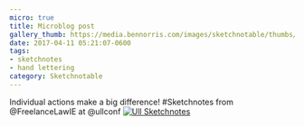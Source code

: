 ```yaml
---
micro: true
title: Microblog post
gallery_thumb: https://media.bennorris.com/images/sketchnotable/thumbs/ull-2017-sketchnotes-14.jpg
date: 2017-04-11 05:21:07-0600
tags:
- sketchnotes
- hand lettering
category: Sketchnotable
---
```


Individual actions make a big difference! #Sketchnotes from @FreelanceLawIE at @ullconf [![Ull Sketchnotes](https://media.bennorris.com/images/sketchnotable/ull-2017/ull-2017-sketchnotes-14.jpg)](https://media.bennorris.com/images/sketchnotable/ull-2017/ull-2017-sketchnotes-14.jpg)
